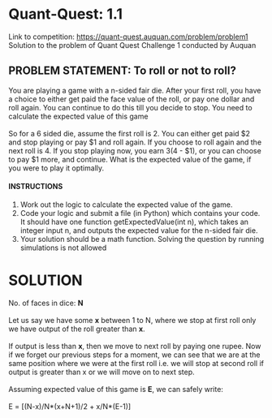 # Quant-Quest: 1.1
Link to competition: https://quant-quest.auquan.com/problem/problem1 <br/> 
Solution to the problem of Quant Quest Challenge 1 conducted by Auquan <br/>
## PROBLEM STATEMENT: To roll or not to roll? <br/>
You are playing a game with a n-sided fair die. After your first roll, you have a choice to either get paid the face value of the roll, or pay one dollar and roll again. You can continue to do this till you decide to stop. You need to calculate the expected value of this game <br/><br/>
So for a 6 sided die, assume the first roll is 2. You can either get paid $2 and stop playing or pay $1 and roll again. If you choose to roll again and the next roll is 4. If you stop playing now, you earn $3 ($4 - $1), or you can choose to pay $1 more, and continue. What is the expected value of the game, if you were to play it optimally. <br/>
#### INSTRUCTIONS <br/>
1) Work out the logic to calculate the expected value of the game.
2) Code your logic and submit a file (in Python) which contains your code. It should have one function getExpectedValue(int n), which takes an integer input n, and outputs the expected value for the n-sided fair die.
3) Your solution should be a math function. Solving the question by running simulations is not allowed <br/>
# SOLUTION <br/>
No. of faces in dice: **N** <br/><br/>
Let us say we have some **x** between 1 to N, where we stop at first roll only we have output of the roll greater than **x**. <br/><br/>
If output is less than **x**, then we move to next roll by paying one rupee. Now if we forget our previous steps for a moment, we can see that we are at the same position where we were at the first roll i.e. we will stop at second roll if output is greater than x or we will move on to next step. <br/><br/>
Assuming expected value of this game is **E**, we can safely write:<br/><br/>
E = [(N-x)/N\*(x+N+1)/2 + x/N\*(E-1)] 



